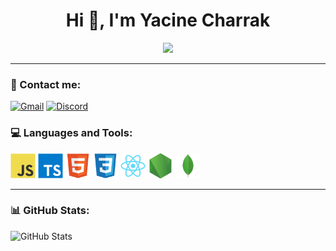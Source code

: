 <h1 align="center">Hi 👋, I'm Yacine Charrak</h1>
<p align="center">
  <img src="https://readme-typing-svg.demolab.com/?lines=JavaScript;TypeScript;HTML;CSS;NodeJS;MongoDB&center=true&width=500&height=40" />

</p>


---

### 🔗 Contact me:
[![Gmail](https://img.shields.io/badge/-Gmail-red?style=flat&logo=gmail&logoColor=white)](mailto:tarekchadi88@gmail.com)
[![Discord](https://img.shields.io/badge/-bz2-5865F2?style=flat&logo=discord&logoColor=white)](https://discord.com/users/724485906291097651)

### 💻 Languages and Tools:
<p align="left">
  <img src="https://raw.githubusercontent.com/devicons/devicon/master/icons/javascript/javascript-original.svg" alt="js" width="40" height="40"/>
  <img src="https://raw.githubusercontent.com/devicons/devicon/master/icons/typescript/typescript-original.svg" alt="ts" width="40" height="40"/>
  <img src="https://raw.githubusercontent.com/devicons/devicon/master/icons/html5/html5-original.svg" alt="html" width="40" height="40"/>
  <img src="https://raw.githubusercontent.com/devicons/devicon/master/icons/css3/css3-original.svg" alt="css" width="40" height="40"/>
  <img src="https://raw.githubusercontent.com/devicons/devicon/master/icons/react/react-original.svg" alt="react" width="40" height="40"/>
  <img src="https://raw.githubusercontent.com/devicons/devicon/master/icons/nodejs/nodejs-original.svg" alt="nodejs" width="40" height="40"/>
  <img src="https://raw.githubusercontent.com/devicons/devicon/master/icons/mongodb/mongodb-original.svg" alt="mongodb" width="40" height="40"/>
</p>

---

### 📊 GitHub Stats:

![GitHub Stats](https://github-readme-stats.vercel.app/api?username=bz2a&show_icons=true&theme=default)

